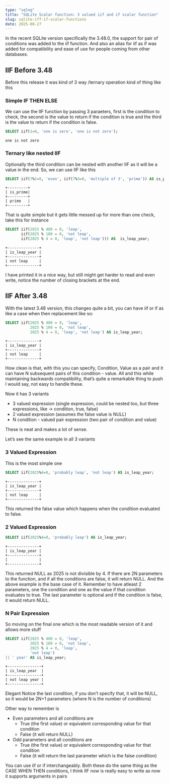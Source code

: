 ```yaml
---
type: "sqlog"
title: "SQLite Scalar function: 3 valued iif and if scalar function"
slug: sqlite-iff-if-scalar-functions
date: 2025-08-27
---
```


In the recent SQLite version specifically the 3.48.0, the support for pair of conditions was added to the iif function. And also an alias for iif as if was added for compatibility and ease of use for people coming from other databases.

## IIF Before 3.48
Before this release it was kind of 3 way /ternary operation kind of thing like this

### Simple IF THEN ELSE

We can use the IIF function by passing 3 paraeters, first is the condition to check, the second is the value to return if the condition is true and the third is the value to return if the condition is false.

```sql
SELECT iif(1=0, 'one is zero', 'one is not zero');
```

```
one is not zero
```

### Ternary like nested IIF

Optionally the third condition can be nested with another IIF as it will be a value in the end. So, we can use IIF like this

```sql
SELECT iif(7%2=0, 'even', iif(7%3=0, 'multiple of 3', 'prime')) AS is_prime;
```

```
+---------+
| is_prime|
+---------+
| prime   |
+---------+
```

That is quite simple but it gets little messed up for more than one check, take this for instance

```sql
SELECT iif(2025 % 400 = 0, 'leap',
       iif(2025 % 100 = 0, 'not leap',
       iif(2025 % 4 = 0, 'leap', 'not leap'))) AS  is_leap_year;
```

```
+--------------+
| is_leap_year |
+--------------+
| not leap     |
+--------------+
```

I have printed it in a nice way, but still might get harder to read and even write, notice the number of closing brackets at the end.

## IIF After 3.48

With the latest 3.48 version, this changes quite a bit, you can have iif or if as like a case when then replacement like so:

```sql
SELECT iif(2025 % 400 = 0, 'leap',
           2025 % 100 = 0, 'not leap',
           2025 % 4 = 0, 'leap', 'not leap') AS is_leap_year;
```

```
+--------------+
| is_leap_year |
+--------------+
| not leap     |
+--------------+
```

How clean is that, with this you can specify, Condition, Value as a pair and it can have N subsequent pairs of this condition - value.  All and this while maintaining backwards compatibility, that’s quite a remarkable thing to push I would say, not easy to handle these.

Now it has 3 variants
- 3 valued expression (single expression, could be nested too, but three expressions, like →  condition, true, false)
- 2 valued expression (assumes the false value is NULL)
- N condition - valued pair expression (two pair of condition and value)

These is neat and makes a lot of sense.

Let’s see the same example in all 3 variants

### 3 Valued Expression

This is the most simple one

```sql
SELECT iif(2025%4=0, 'probably leap', 'not leap') AS is_leap_year;
```

```
+--------------+
| is_leap_year |
+--------------+
| not leap     |
+--------------+
```
 
This returned the false value which happens when the condition evaluated to false.


### 2 Valued Expression

```sql
SELECT iif(2025%4=0, 'probably leap') AS is_leap_year;
```

```
+--------------+
| is_leap_year |
+--------------+
|              |
+--------------+
```
This returned NULL as 2025 is not divisible by 4. If there are 2N parameters to the function, and if all the conditions are false, it will return NULL. And the above example is the base case of it. Remember to have atleast 2 parameters, one the condition and one as the value if that condition evaluates to true. The last parameter is optional and if the condition is false, it would return NULL.


### N Pair Expression

So moving on the final one which is the most readable version of it and allows more stuff

```sql
SELECT iif(2025 % 400 = 0, 'leap',
           2025 % 100 = 0, 'not leap',
           2025 % 4 = 0, 'leap',
           'not leap')
|| ' year' AS is_leap_year;
```

```
+---------------+
| is_leap_year  |
+---------------+
| not leap year |
+---------------+
```

Elegant
Notice the last condition, if you don’t specify that, it will be NULL, so it would be 2N+1 parameters (where N is the number of conditions)

Other way to remember is 

- Even parameters and all conditions are
    - True (the first value) or equivalent corresponding value for that condition
    - False (it will return NULL)
- Odd parameters and all conditions are 
    - True (the first value) or equivalent corresponding value for that condition
    - False (it will return the last parameter which is the false condition)

You can use iif or if interchangeably. Both these do the same thing as the CASE WHEN THEN conditions, I think IIF now is really easy to write as now it supports arguments in pairs

